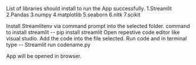 List of libraries should install to run the App successfully.
1.Streamlit
2.Pandas
3.numpy
4.matplotlib
5.seaborn
6.nltk
7.scikit

Install Streamlitenv via command prompt into the selected folder.
command to install streamlit -- pip install streamlit
Open repestive code editor like visual studio.
Add the code into the file selected.
Run code and in terminal type -- Streamlit run codename.py

App will be opened in browser.
